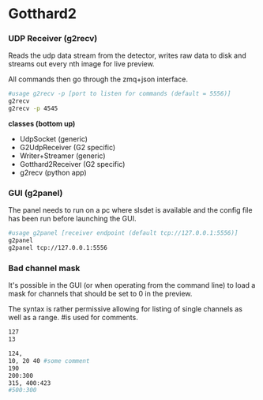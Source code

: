 # Gotthard2 

### UDP Receiver (g2recv)

Reads the udp data stream from the detector, writes raw data to disk and streams out every nth image for live preview.

All commands then go through the zmq+json interface. 


```bash
#usage g2recv -p [port to listen for commands (default = 5556)]
g2recv
g2recv -p 4545

```

**classes (bottom up)**

* UdpSocket (generic)
* G2UdpReceiver (G2 specific)
* Writer+Streamer (generic)
* Gotthard2Receiver (G2 specific)
* g2recv (python app)


### GUI (g2panel)

The panel needs to run on a pc where slsdet is available and the config file has been run before launching the GUI. 

```bash
#usage g2panel [receiver endpoint (default tcp://127.0.0.1:5556)]
g2panel
g2panel tcp://127.0.0.1:5556

```

### Bad channel mask

It's possible in the GUI (or when operating from the command line) to load a mask for channels that should be set to 0 in the preview. 

The syntax is rather permissive allowing for listing of single channels as well as a range. #is used for comments. 

```bash
127
13

124,
10, 20 40 #some comment
190
200:300
315, 400:423
#500:300


```